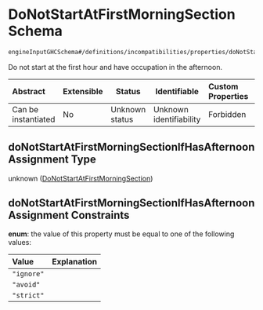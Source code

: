 # DoNotStartAtFirstMorningSection Schema

```txt
engineInputGHCSchema#/definitions/incompatibilities/properties/doNotStartAtFirstMorningSectionIfHasAfternoonAssignment
```

Do not start at the first hour and have occupation in the afternoon.


| Abstract            | Extensible | Status         | Identifiable            | Custom Properties | Additional Properties | Access Restrictions | Defined In                                                         |
| :------------------ | ---------- | -------------- | ----------------------- | :---------------- | --------------------- | ------------------- | ------------------------------------------------------------------ |
| Can be instantiated | No         | Unknown status | Unknown identifiability | Forbidden         | Allowed               | none                | [ghc.schema.json\*](../out/ghc.schema.json "open original schema") |

## doNotStartAtFirstMorningSectionIfHasAfternoonAssignment Type

unknown ([DoNotStartAtFirstMorningSection](ghc-definitions-incompatibilities-properties-donotstartatfirstmorningsection.md))

## doNotStartAtFirstMorningSectionIfHasAfternoonAssignment Constraints

**enum**: the value of this property must be equal to one of the following values:

| Value      | Explanation |
| :--------- | ----------- |
| `"ignore"` |             |
| `"avoid"`  |             |
| `"strict"` |             |
